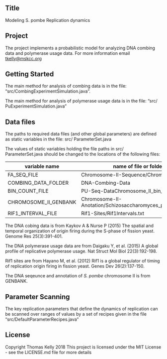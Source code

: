 ## Title
Modeling S. pombe Replication dynamics

## Project
The project implements a probabilistic model for analyzing DNA combing data and polymerase usage data.  For more information email tkelly@mskcc.org 

## Getting Started
The main method for analysis of combing data is in the file: “src/CombingExperimentSimulation.java”.

The main method for analysis of polymerase usage data is in the file:
 “src/ PuExperimentSimulation.java”

## Data files
The paths to required data files (and other global parameters) are defined as static variables in the file:
src/ ParameterSet.java

The values of static variables holding the file paths in src/ ParameterSet.java should be changed to the locations of the following files:

|**variable name**        |**name of file or folder in this repository**|
|-------------             |---------------------------------------------|
|FA_SEQ_FILE              |Chromosome-II-Sequence/Chromosome-II_Sequence.fa|
|COMBING_DATA_FOLDER      |DNA-Combing-Data|
|BIN_COUNT_FILE           |PU-Seq-DataChromosome_II_bin_counts.csv|
|CHROMOSOME_II_GENBANK	    |Chromosome-II-Anotation/Schizosaccharomyces_pombe.ASM294v2.23.II.genbank|
|RIF1_INTERVAL_FILE       |Rif1-Sites/Rif1Intervals.txt|

The DNA cobing data is from  Kaykov A & Nurse P (2015) The spatial and temporal organization of origin firing during the S-phase of fission yeast. Genome Res 25(3):391-401.

The DNA polymerase usage data are from Daigaku Y, et al. (2015) A global profile of replicative polymerase usage. Nat Struct Mol Biol 22(3):192-198.

Rif1 sites are from Hayano M, et al. (2012) Rif1 is a global regulator of timing of replication origin firing in fission yeast. Genes Dev 26(2):137-150.

The DNA seqeunce and annotation of *S. pombe* chromosome II is from GENBANK.

## Parameter Scanning
The key replication parameters that define the dynamics of replication can be scanned over ranges of values by a set of recipes given in the file “src/DefaultParameterRecipes.java” 

## License
Copyright Thomas Kelly 2018
This project is licensed under the MIT License - see the LICENSE.md file for more details

